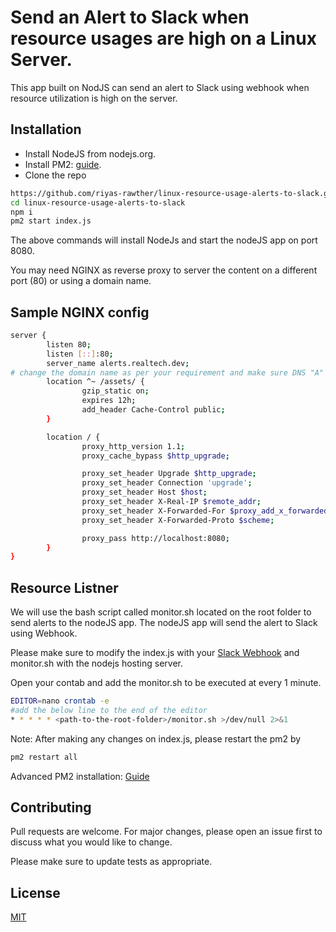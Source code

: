 
# Send an Alert to Slack when resource usages are high on a Linux Server.

This app built on NodJS can send an alert to Slack using webhook when resource utilization is high on the server.

## Installation

 - Install NodeJS from nodejs.org.
 - Install PM2:  [guide](https://pm2.keymetrics.io/docs/usage/quick-start/).
 - Clone the repo

```bash
https://github.com/riyas-rawther/linux-resource-usage-alerts-to-slack.git
cd linux-resource-usage-alerts-to-slack
npm i
pm2 start index.js
```
The above commands will install NodeJs and start the nodeJS app on port 8080. 

You may need NGINX as reverse proxy to server the content on a different port (80) or using a domain name.


## Sample NGINX config

```bash
server {
        listen 80;
        listen [::]:80;
        server_name alerts.realtech.dev;
# change the domain name as per your requirement and make sure DNS "A" record is pointed to this server.
        location ^~ /assets/ {
                gzip_static on;
                expires 12h;
                add_header Cache-Control public;
        }

        location / {
                proxy_http_version 1.1;
                proxy_cache_bypass $http_upgrade;

                proxy_set_header Upgrade $http_upgrade;
                proxy_set_header Connection 'upgrade';
                proxy_set_header Host $host;
                proxy_set_header X-Real-IP $remote_addr;
                proxy_set_header X-Forwarded-For $proxy_add_x_forwarded_for;
                proxy_set_header X-Forwarded-Proto $scheme;

                proxy_pass http://localhost:8080;
        }
}
```
## Resource Listner
We will use the bash script called monitor.sh located on the root folder to send alerts to the nodeJS app. The nodeJS app will send the alert to Slack using Webhook.

Please make sure to modify the index.js with your [Slack Webhook](https://api.slack.com/messaging/webhooks) and monitor.sh with the nodejs hosting server.

Open your contab and add the monitor.sh to be executed at every 1 minute.
```bash
EDITOR=nano crontab -e
#add the below line to the end of the editor
* * * * * <path-to-the-root-folder>/monitor.sh >/dev/null 2>&1
```

Note: After making any changes on index.js, please restart the pm2 by
```bash
pm2 restart all
```
Advanced PM2 installation: [Guide](https://medium.com/@sobus.piotr/pm2-share-the-same-daemon-process-between-multiple-users-dd7ecae6197a)

## Contributing
Pull requests are welcome. For major changes, please open an issue first to discuss what you would like to change.

Please make sure to update tests as appropriate.

## License
[MIT](https://choosealicense.com/licenses/mit/)
